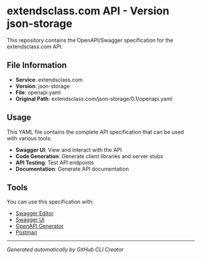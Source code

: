 # extendsclass.com API - Version json-storage

This repository contains the OpenAPI/Swagger specification for the extendsclass.com API.

## File Information

- **Service**: extendsclass.com
- **Version**: json-storage
- **File**: openapi.yaml
- **Original Path**: extendsclass.com/json-storage/0.1/openapi.yaml

## Usage

This YAML file contains the complete API specification that can be used with various tools:

- **Swagger UI**: View and interact with the API
- **Code Generation**: Generate client libraries and server stubs
- **API Testing**: Test API endpoints
- **Documentation**: Generate API documentation

## Tools

You can use this specification with:

- [Swagger Editor](https://editor.swagger.io/)
- [Swagger UI](https://swagger.io/tools/swagger-ui/)
- [OpenAPI Generator](https://openapi-generator.tech/)
- [Postman](https://www.postman.com/)

---

*Generated automatically by GitHub CLI Creator*
